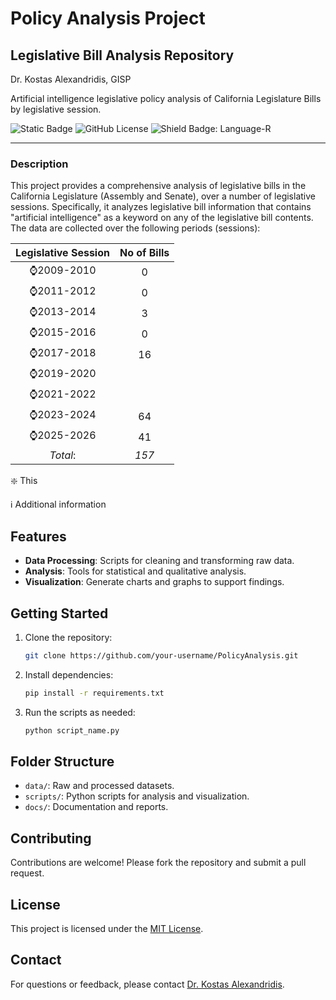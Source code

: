 # Policy Analysis Project
## Legislative Bill Analysis Repository

Dr. Kostas Alexandridis, GISP

Artificial intelligence legislative policy analysis of California Legislature Bills by legislative session.

![Static Badge](https://img.shields.io/badge/Policy%20Analysis-GitHub?style=plastic&logo=github&logoSize=auto&label=GitHub&labelColor=navy) ![GitHub License](https://img.shields.io/github/license/ktalexan/PolicyAnalysis?style=plastic&labelColor=black) ![Shield Badge: Language-R](https://img.shields.io/static/v1?style=plastic&label=language&message=R&logo=R&color=blue&logoColor=blue&labelColor=black)

----

### Description

This project provides a comprehensive analysis of legislative bills in the California Legislature (Assembly and Senate), over a number of legislative sessions. Specifically, it analyzes legislative bill information that contains "artificial intelligence" as a keyword on any of the legislative bill contents. The data are collected over the following periods (sessions):

| Legislative Session | No of Bills |
|:------:|:-------------:|
| :watch:2009-2010 | 0 |
| :watch:2011-2012 | 0 |
| :watch:2013-2014 | 3 |
| :watch:2015-2016 | 0 |
| :watch:2017-2018 | 16 |
| :watch:2019-2020 | |
| :watch:2021-2022 | |
| :watch:2023-2024 | 64 |
| :watch:2025-2026 | 41 |
| *Total*: | *157* |

:sparkle: This

:information_source: Additional information


## Features

- **Data Processing**: Scripts for cleaning and transforming raw data.
- **Analysis**: Tools for statistical and qualitative analysis.
- **Visualization**: Generate charts and graphs to support findings.

## Getting Started

1. Clone the repository:
    ```bash
    git clone https://github.com/your-username/PolicyAnalysis.git
    ```
2. Install dependencies:
    ```bash
    pip install -r requirements.txt
    ```
3. Run the scripts as needed:
    ```bash
    python script_name.py
    ```

## Folder Structure

- `data/`: Raw and processed datasets.
- `scripts/`: Python scripts for analysis and visualization.
- `docs/`: Documentation and reports.

## Contributing

Contributions are welcome! Please fork the repository and submit a pull request.

## License

This project is licensed under the [MIT License](LICENSE).

## Contact

For questions or feedback, please contact [Dr. Kostas Alexandridis](mailto:ktalexan@outlook.com).

